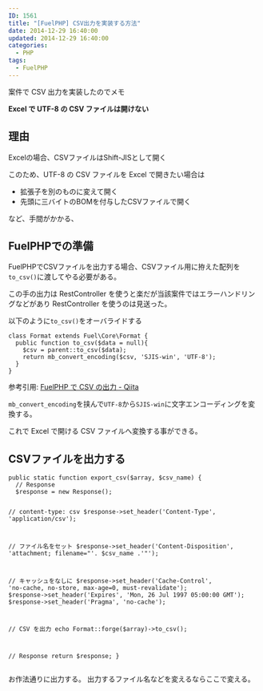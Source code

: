 ```yaml
---
ID: 1561
title: "[FuelPHP] CSV出力を実装する方法"
date: 2014-12-29 16:40:00
updated: 2014-12-29 16:40:00
categories:
  - PHP
tags:
  - FuelPHP
---
```


案件で CSV 出力を実装したのでメモ

<!--more-->

<strong>Excel で UTF-8 の CSV ファイルは開けない</strong>

<h2>理由</h2>
Excelの場合、CSVファイルはShift-JISとして開く

このため、UTF-8 の CSV ファイルを Excel で開きたい場合は

<ul>
<li>拡張子を別のものに変えて開く</li>
<li>先頭に三バイトのBOMを付与したCSVファイルで開く</li>
</ul>
など、手間がかかる、

<h2>FuelPHPでの準備</h2>
FuelPHPでCSVファイルを出力する場合、CSVファイル用に拵えた配列を<code>to_csv()</code>に渡してやる必要がある。

この手の出力は RestController を使うと楽だが当該案件ではエラーハンドリングなどがあり RestController を使うのは見送った。

以下のように<code>to_csv()</code>をオーバライドする

<pre class="php"><code>class Format extends Fuel\Core\Format {
  public function to_csv($data = null){
    $csv = parent::to_csv($data);
    return mb_convert_encoding($csv, 'SJIS-win', 'UTF-8');
  }
}</code></pre>

参考引用: <a href="http://qiita.com/takyam/items/8605eb2ab4c442b939e8" target="_blank">FuelPHP で CSV の出力 - Qiita</a>

<code>mb_convert_encoding</code>を挟んで<code>UTF-8</code>から<code>SJIS-win</code>に文字エンコーディングを変換する。

これで Excel で開ける CSV ファイルへ変換する事ができる。

<h2>CSVファイルを出力する</h2>
<pre class="php"><code>public static function export_csv($array, $csv_name) {
  // Response
  $response = new Response();

// content-type: csv
\$response->set_header('Content-Type', 'application/csv');

// ファイル名をセット
$response->set_header('Content-Disposition', 'attachment; filename="'. $csv_name .'"');

// キャッシュをなしに
$response->set_header('Cache-Control', 'no-cache, no-store, max-age=0, must-revalidate');
  $response->set_header('Expires', 'Mon, 26 Jul 1997 05:00:00 GMT');
\$response->set_header('Pragma', 'no-cache');

// CSV を出力
echo Format::forge(\$array)->to_csv();

// Response
return \$response;
}
</code></pre>
お作法通りに出力する。
出力するファイル名などを変えるならここで変える。
